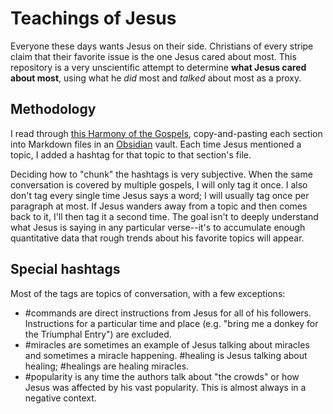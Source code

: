 # Teachings of Jesus

Everyone these days wants Jesus on their side. Christians of every stripe claim that their favorite issue is the one Jesus cared about most. This repository is a very unscientific attempt to determine **what Jesus cared about most**, using what he *did* most and *talked* about most as a proxy.

## Methodology

I read through [this Harmony of the Gospels](http://harmony.bible/harmony-of-the-gospels/), copy-and-pasting each section into Markdown files in an [Obsidian](https://obsidian.md) vault. Each time Jesus mentioned a topic, I added a hashtag for that topic to that section's file.

Deciding how to "chunk" the hashtags is very subjective. When the same conversation is covered by multiple gospels, I will only tag it once. I also don't tag every single time Jesus says a word; I will usually tag once per paragraph at most. If Jesus wanders away from a topic and then comes back to it, I'll then tag it a second time. The goal isn't to deeply understand what Jesus is saying in any particular verse--it's to accumulate enough quantitative data that rough trends about his favorite topics will appear.

## Special hashtags

Most of the tags are topics of conversation, with a few exceptions:

- #commands are direct instructions from Jesus for all of his followers. Instructions for a particular time and place (e.g. "bring me a donkey for the Triumphal Entry") are excluded.
- #miracles are sometimes an example of Jesus talking about miracles and sometimes a miracle happening. #healing is Jesus talking about healing; #healings are healing miracles.
- #popularity is any time the authors talk about "the crowds" or how Jesus was affected by his vast popularity. This is almost always in a negative context.
